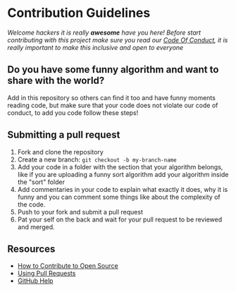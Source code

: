 # Contribution Guidelines

_Welcome hackers it is really **awesome** have you here! Before start contributing with this project make sure you read our [Code Of Conduct](https://github.com/usj-foss/FunnyAlgorithams/blob/main/CODE_OF_CONDUCT.md), it is really important to make this inclusive and open to everyone_

## Do you have some funny algorithm and want to share with the world?

Add in this repository so others can find it too and have funny moments reading code, but make sure that your code does not violate our code of conduct, to add you code follow these steps!

## Submitting a pull request

1. Fork and clone the repository
1. Create a new branch: `git checkout -b my-branch-name`
1. Add your code in a folder with the section that your algorithm belongs, like if you are uploading a funny sort algorithm add your algorithm inside the "sort" folder
1. Add commentaries in your code to explain what exactly it does, why it is funny and you can comment some things like about the complexity of the code.
1. Push to your fork and submit a pull request
1. Pat your self on the back and wait for your pull request to be reviewed and merged.

## Resources

- [How to Contribute to Open Source](https://opensource.guide/how-to-contribute/)
- [Using Pull Requests](https://help.github.com/articles/about-pull-requests/)
- [GitHub Help](https://help.github.com)
